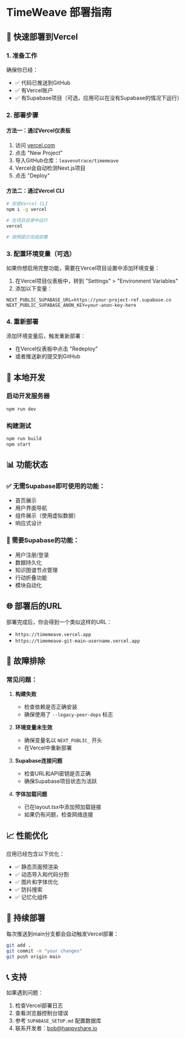 # TimeWeave 部署指南

## 🚀 快速部署到Vercel

### 1. 准备工作
确保你已经：
- ✅ 代码已推送到GitHub
- ✅ 有Vercel账户
- ✅ 有Supabase项目（可选，应用可以在没有Supabase的情况下运行）

### 2. 部署步骤

#### 方法一：通过Vercel仪表板
1. 访问 [vercel.com](https://vercel.com)
2. 点击 "New Project"
3. 导入GitHub仓库：`leavenotrace/timemeave`
4. Vercel会自动检测Next.js项目
5. 点击 "Deploy"

#### 方法二：通过Vercel CLI
```bash
# 安装Vercel CLI
npm i -g vercel

# 在项目目录中运行
vercel

# 按照提示完成部署
```

### 3. 配置环境变量（可选）

如果你想启用完整功能，需要在Vercel项目设置中添加环境变量：

1. 在Vercel项目仪表板中，转到 "Settings" > "Environment Variables"
2. 添加以下变量：

```
NEXT_PUBLIC_SUPABASE_URL=https://your-project-ref.supabase.co
NEXT_PUBLIC_SUPABASE_ANON_KEY=your-anon-key-here
```

### 4. 重新部署
添加环境变量后，触发重新部署：
- 在Vercel仪表板中点击 "Redeploy"
- 或者推送新的提交到GitHub

## 🔧 本地开发

### 启动开发服务器
```bash
npm run dev
```

### 构建测试
```bash
npm run build
npm start
```

## 📊 功能状态

### ✅ 无需Supabase即可使用的功能：
- 首页展示
- 用户界面导航
- 组件展示（使用虚拟数据）
- 响应式设计

### 🔑 需要Supabase的功能：
- 用户注册/登录
- 数据持久化
- 知识图谱节点管理
- 行动折叠功能
- 模块自动化

## 🌐 部署后的URL

部署完成后，你会得到一个类似这样的URL：
- `https://timemeave.vercel.app`
- `https://timemeave-git-main-username.vercel.app`

## 🐛 故障排除

### 常见问题：

1. **构建失败**
   - 检查依赖是否正确安装
   - 确保使用了 `--legacy-peer-deps` 标志

2. **环境变量未生效**
   - 确保变量名以 `NEXT_PUBLIC_` 开头
   - 在Vercel中重新部署

3. **Supabase连接问题**
   - 检查URL和API密钥是否正确
   - 确保Supabase项目状态为活跃

4. **字体加载问题**
   - 已在layout.tsx中添加预加载链接
   - 如果仍有问题，检查网络连接

## 📈 性能优化

应用已经包含以下优化：
- ✅ 静态页面预渲染
- ✅ 动态导入和代码分割
- ✅ 图片和字体优化
- ✅ 防抖搜索
- ✅ 记忆化组件

## 🔄 持续部署

每次推送到main分支都会自动触发Vercel部署：
```bash
git add .
git commit -m "your changes"
git push origin main
```

## 📞 支持

如果遇到问题：
1. 检查Vercel部署日志
2. 查看浏览器控制台错误
3. 参考 `SUPABASE_SETUP.md` 配置数据库
4. 联系开发者：bob@happyshare.io